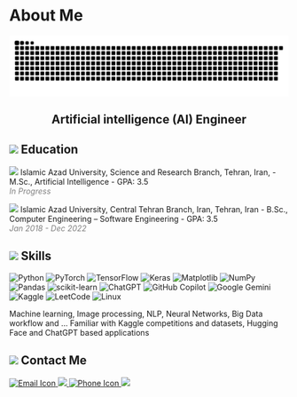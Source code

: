 <h1 align="left"> About Me </h1>
<img align="center" src="https://raw.githubusercontent.com/imrrobat/imrrobat/d1b244e170d2b75fdda3efd499eaaf163f7a617c/images/github-contribution-grid-snake.svg">


<h2 align="center">Artificial intelligence (AI) Engineer</h2>

<h2>
  <img src="https://img.icons8.com/?size=100&id=73815&format=png&color=ffffff" width="30"/>
  Education
</h2>



<p>
  <img src="https://img.icons8.com/?size=100&id=2341&format=png&color=ffffff" width="15">
  Islamic Azad University, Science and Research Branch, Tehran, Iran, - M.Sc., Artificial Intelligence - GPA: 3.5 <br>
<span style="margin-right: 35px; font-style: italic; color: gray;">            In Progress</span></p>

<p>
  <img src="https://img.icons8.com/?size=100&id=2341&format=png&color=ffffff" width="15">
  Islamic Azad University, Central Tehran Branch, Iran, Tehran, Iran - B.Sc., Computer Engineering – Software Engineering - GPA: 3.5<br>
  <span style="margin-right: 35px; font-style: italic; color: gray;">              Jan 2018 - Dec 2022</span></p>






<h2>
  <img src="https://img.icons8.com/?size=100&id=JhLSNFqmTflt&format=png&color=ffffff" width="30">
  Skills
</h2>

![Python](https://img.shields.io/badge/python-3670A0?style=for-the-badge&logo=python&logoColor=ffdd54)
![PyTorch](https://img.shields.io/badge/PyTorch-%23EE4C2C.svg?style=for-the-badge&logo=PyTorch&logoColor=white)
![TensorFlow](https://img.shields.io/badge/TensorFlow-%23FF6F00.svg?style=for-the-badge&logo=TensorFlow&logoColor=white)
![Keras](https://img.shields.io/badge/Keras-%23D00000.svg?style=for-the-badge&logo=Keras&logoColor=white)
![Matplotlib](https://img.shields.io/badge/Matplotlib-%23ffffff.svg?style=for-the-badge&logo=Matplotlib&logoColor=black)
![NumPy](https://img.shields.io/badge/numpy-%23013243.svg?style=for-the-badge&logo=numpy&logoColor=white)
![Pandas](https://img.shields.io/badge/pandas-%23150458.svg?style=for-the-badge&logo=pandas&logoColor=white)
![scikit-learn](https://img.shields.io/badge/scikit--learn-%23F7931E.svg?style=for-the-badge&logo=scikit-learn&logoColor=white)
![ChatGPT](https://img.shields.io/badge/chatGPT-74aa9c?style=for-the-badge&logo=openai&logoColor=white)
![GitHub Copilot](https://img.shields.io/badge/github_copilot-8957E5?style=for-the-badge&logo=github-copilot&logoColor=white)
![Google Gemini](https://img.shields.io/badge/google%20gemini-8E75B2?style=for-the-badge&logo=google%20gemini&logoColor=white)
![Kaggle](https://img.shields.io/badge/Kaggle-035a7d?style=for-the-badge&logo=kaggle&logoColor=white)
![LeetCode](https://img.shields.io/badge/LeetCode-000000?style=for-the-badge&logo=LeetCode&logoColor=#d16c06)
![Linux](https://img.shields.io/badge/Linux-FCC624?style=for-the-badge&logo=linux&logoColor=black)

<p> Machine learning, Image processing, NLP, Neural Networks, Big Data workflow and … 
    Familiar with Kaggle competitions and datasets, Hugging Face and ChatGPT based applications</p>
<p></p>


<h2>
  <img src="https://img.icons8.com/?size=100&id=bZGWfxY6L1f0&format=png&color=ffffff" width="30">
  Contact Me
</h2>


<div align=left>
  <a href="mailto:siavash1378gh@gmail.com">
  <img src="https://img.icons8.com/?size=100&id=53388&format=png&color=ffffff" alt="Email Icon" width="30"/>
</a>
<a href="telegram.me/siiaavaassh">
  <img src="https://img.icons8.com/?size=100&id=9R1sV3QvY18K&format=png&color=ffffff" width="30">
</a>
<a href="tel:+989036414372">
  <img src="https://img.icons8.com/?size=100&id=9659&format=png&color=ffffff" width="30" alt="Phone Icon"/>
</a> 
<a href="https://www.linkedin.com/in/siiaavaassh/">
  <img src="https://img.icons8.com/?size=100&id=447&format=png&color=ffffff" width="30">
</a>
</div>
<!--
**siiaavaassh/siiaavaassh** is a ✨ _special_ ✨ repository because its `README.md` (this file) appears on your GitHub profile.

Here are some ideas to get you started:
  
- 🔭 I’m currently working on ...
- 🌱 I’m currently learning ...
- 👯 I’m looking to collaborate on ...
- 🤔 I’m looking for help with ...
- 💬 Ask me about ...
- 📫 How to reach me: ...
- 😄 Pronouns: ...
- ⚡ Fun fact: ...
-->
